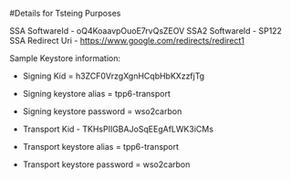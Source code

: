 #Details for Tsteing Purposes

SSA SoftwareId - oQ4KoaavpOuoE7rvQsZEOV
SSA2 SoftwareId - SP122
SSA Redirect Uri - https://www.google.com/redirects/redirect1


Sample Keystore information:
- Signing Kid = h3ZCF0VrzgXgnHCqbHbKXzzfjTg

- Signing keystore alias = tpp6-transport

- Signing keystore password = wso2carbon

- Transport Kid - TKHsPIIGBAJoSqEEgAfLWK3iCMs

- Transport keystore alias = tpp6-transport

- Transport keystore password = wso2carbon

